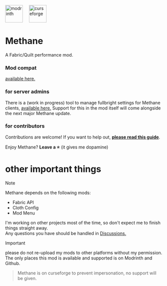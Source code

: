 [<img alt="modrinth" height="56" src="https://cdn.jsdelivr.net/npm/@intergrav/devins-badges@3/assets/cozy/available/modrinth_vector.svg">](https://modrinth.com/mod/methane)  &nbsp;&nbsp;&nbsp; [<img alt="curseforge" height="56" src="https://cdn.jsdelivr.net/npm/@intergrav/devins-badges@3/assets/cozy/available/curseforge_vector.svg">](https://legacy.curseforge.com/minecraft/mc-mods/methane)


# Methane
A Fabric/Quilt performance mod.

### Mod compat
[available here.](https://github.com/AnOpenSauceDev/Methane-mod/blob/master/Compatability.md)

### for server admins
There is a (work in progress) tool to manage fullbright settings for Methane clients, [available here.](https://github.com/AnOpenSauceDev/Methane-Server-Utils) Support for this in the mod itself will come alongside the next major Methane update.

### for contributors
Contributions are welcome! If you want to help out, [**please read this guide**](https://github.com/AnOpenSauceDev/Methane-mod/blob/master/CONTRIBUTING.md). <br>


Enjoy Methane? **Leave a ⭐** (it gives me dopamine)

# other important things
> [!NOTE]
> Methane depends on the following mods: 
> - Fabric API 
> - Cloth Config
> - Mod Menu

I'm working on other projects most of the time, so don't expect me to finish things straight away. <br>
Any questions you have should be handled in [Discussions.](https://github.com/AnOpenSauceDev/Methane-mod/discussions) <br>

> [!IMPORTANT]
> please do not re-upload my mods to other platforms without my permission. The only places this mod is available and supported is on Modrinth and Github. <br>

> Methane is on curseforge to prevent impersonation, no support will be given.
